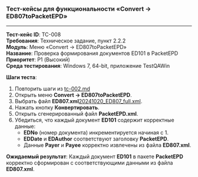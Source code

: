 ### Тест-кейсы для функциональности «Convert -> ED807toPacketEPD»

---

**Тест-кейс ID**: TC-008  
**Требования**: Техническое задание, пункт 2.2.2  
**Модуль**: Меню «Convert -> ED807toPacketEPD»  
**Название**: Проверка формирования документов ED101 в PacketEPD  
**Приоритет**: P1 (Высокий)  
**Среда тестирования**: Windows 7, 64-bit, приложение TestQAWin  

**Шаги теста**:
1. Повторить шаги из [tc-002.md](tc-002.md)
2. Открыть меню **Convert -> ED807toPacketEPD**.
3. Выбрать файл **ED807.xml**[20241020_ED807_full.xml](..%2Fvalid%20ED807%2F20241020_ED807_full.xml).
4. Нажать кнопку **Конвертировать**.
5. Открыть сгенерированный файл **PacketEPD.xml**.
6. Убедиться, что каждый документ **ED101** содержит корректные данные:
   - **EDNo** (номер документа) инкрементируется начиная с 1.
   - **EDDate** и **EDAuthor** соответствуют заголовку **PacketEPD**.
   - Данные **Payer** и **Payee** корректно извлечены из файла **ED807.xml**.

**Ожидаемый результат**: Каждый документ **ED101** в пакете **PacketEPD** корректно сформирован с соответствующими данными из файла **ED807.xml**.
